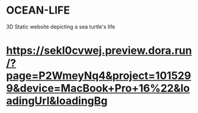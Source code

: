 # OCEAN-LIFE
3D Static website depicting a sea turtle's life
# https://sekl0cvwej.preview.dora.run/?page=P2WmeyNq4&project=1015299&device=MacBook+Pro+16%22&loadingUrl&loadingBg
